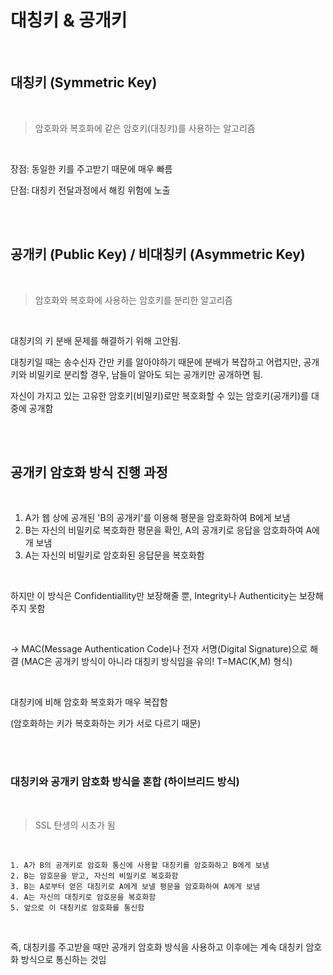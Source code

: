 # 대칭키 & 공개키

<br>

## 대칭키 (Symmetric Key)
<br>

>암호화와 복호화에 같은 암호키(대칭키)를 사용하는 알고리즘

<br>

장점: 동일한 키를 주고받기 때문에 매우 빠름

단점: 대칭키 전달과정에서 해킹 위험에 노출

<br>

<br>


## 공개키 (Public Key) / 비대칭키 (Asymmetric Key)

<br>

>암호화와 복호화에 사용하는 암호키를 분리한 알고리즘

<br>

대칭키의 키 분배 문제를 해결하기 위해 고안됨.

대칭키일 때는 송수신자 간만 키를 알아야하기 때문에 분배가 복잡하고 어렵지만, 공개키와 비밀키로 분리할 경우, 남들이 알아도 되는 공개키만 공개하면 됨.

자신이 가지고 있는 고유한 암호키(비밀키)로만 복호화할 수 있는 암호키(공개키)를 대중에 공개함

<br>

<br>


## 공개키 암호화 방식 진행 과정

<br>

1. A가 웹 상에 공개된 'B의 공개키'를 이용해 평문을 암호화하여 B에게 보냄
2. B는 자신의 비밀키로 복호화한 평문을 확인, A의 공개키로 응답을 암호화하여 A에개 보냄
3. A는 자신의 비밀키로 암호화된 응답문을 복호화함

<br>

하지만 이 방식은 Confidentiallity만 보장해줄 뿐, Integrity나 Authenticity는 보장해주지 못함

<br>

→ MAC(Message Authentication Code)나 전자 서명(Digital Signature)으로 해결 (MAC은 공개키 방식이 아니라 대칭키 방식임을 유의! T=MAC(K,M) 형식)

<br>

대칭키에 비해 암호화 복호화가 매우 복잡함

(암호화하는 키가 복호화하는 키가 서로 다르기 때문)

<br>

<br>

### 대칭키와 공개키 암호화 방식을 혼합 (하이브리드 방식)

<br>

>SSL 탄생의 시초가 됨


<br>


```
1. A가 B의 공개키로 암호화 통신에 사용할 대칭키를 암호화하고 B에게 보냄
2. B는 암호문을 받고, 자신의 비밀키로 복호화함
3. B는 A로부터 얻은 대칭키로 A에게 보낼 평문을 암호화하여 A에게 보냄
4. A는 자신의 대칭키로 암호문을 복호화함
5. 앞으로 이 대칭키로 암호화를 통신함
```

<br>

즉, 대칭키를 주고받을 때만 공개키 암호화 방식을 사용하고 이후에는 계속 대칭키 암호화 방식으로 통신하는 것임

